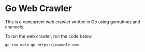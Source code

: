 # Go Web Crawler

This is a concurrent web crawler written in Go using goroutines and channels.

To run the web crawler, run the code below
```
go run main.go https://example.com
```